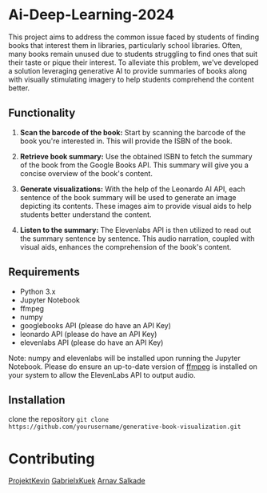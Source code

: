 # Ai-Deep-Learning-2024

This project aims to address the common issue faced by students of finding books that interest them in libraries, particularly school libraries. Often, many books remain unused due to students struggling to find ones that suit their taste or pique their interest. To alleviate this problem, we've developed a solution leveraging generative AI to provide summaries of books along with visually stimulating imagery to help students comprehend the content better.

## Functionality
1. **Scan the barcode of the book:** Start by scanning the barcode of the book you're interested in. This will provide the ISBN of the book.

2. **Retrieve book summary:** Use the obtained ISBN to fetch the summary of the book from the Google Books API. This summary will give you a concise overview of the book's content.

3. **Generate visualizations:** With the help of the Leonardo AI API, each sentence of the book summary will be used to generate an image depicting its contents. These images aim to provide visual aids to help students better understand the content.

4. **Listen to the summary:** The Elevenlabs API is then utilized to read out the summary sentence by sentence. This audio narration, coupled with visual aids, enhances the comprehension of the book's content.

## Requirements
- Python 3.x
- Jupyter Notebook
- ffmpeg
- numpy
- googlebooks API (please do have an API Key)
- leonardo API (please do have an API Key)
- elevenlabs API (please do have an API Key)

Note: numpy and elevenlabs will be installed upon running the Jupyter Notebook. Please do ensure an up-to-date version of [ffmpeg](https://ffmpeg.org) is installed on your system to allow the ElevenLabs API to output audio.

## Installation
clone the repository
`git clone https://github.com/yourusername/generative-book-visualization.git`

# Contributing
[ProjektKevin](https://github.com/ProjektKevin)
[GabrielxKuek](https://github.com/GabrielxKuek)
[Arnav Salkade](https://github.com/Arnie016)
